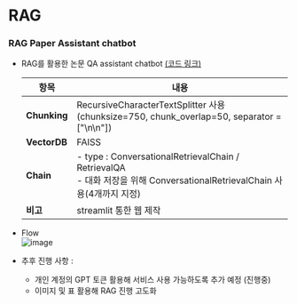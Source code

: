 # RAG

### RAG Paper Assistant chatbot
- RAG를 활용한 논문 QA assistant chatbot [(코드 링크)](demo/chatbot/RAG_paper_assistant_chatbot.ipynb)
  
  | 항목           | 내용                                                                 |
  |----------------|----------------------------------------------------------------------|
  | **Chunking**   | RecursiveCharacterTextSplitter 사용 <br>(chunksize=750, chunk_overlap=50, separator = ["\n\n"]) |
  | **VectorDB**   | FAISS                                                                |
  | **Chain**      | - type : ConversationalRetrievalChain / RetrievalQA<br>- 대화 저장을 위해 ConversationalRetrievalChain 사용(4개까지 지정) |
  | **비고**       | streamlit 통한 웹 제작                                                |

- Flow <br>
  ![image](https://github.com/user-attachments/assets/7528bca6-204b-4def-8fcd-46601e2ed78b)

- 추후 진행 사항 :
  - 개인 계정의 GPT 토큰 활용해 서비스 사용 가능하도록 추가 예정 (진행중)
  - 이미지 및 표 활용해 RAG 진행 고도화
